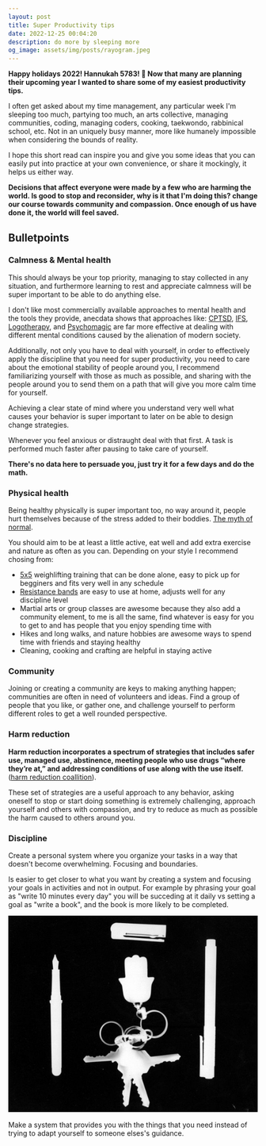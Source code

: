 ```yaml
---
layout: post
title: Super Productivity tips
date: 2022-12-25 00:04:20
description: do more by sleeping more
og_image: assets/img/posts/rayogram.jpeg
---
```


**Happy holidays 2022! Hannukah 5783! 🪬 Now that many are planning their upcoming year I wanted to share some of my easiest productivity tips.**

I often get asked about my time management, any particular week I'm  sleeping too much, partying too much, an arts collective, managing communities, coding, managing coders, cooking, taekwondo, rabbinical school, etc. Not in an uniquely busy manner, more like humanely impossible when considering the bounds of reality.

I hope this short read can inspire you and give you some ideas that you can easily put into practice at your own convenience, or share it mockingly, it helps us either way.

**Decisions that affect everyone were made by a few who are harming the world. Is good to stop and reconsider, why is it that I'm doing this? change our course towards community and compassion. Once enough of us have done it, the world will feel saved.**

## Bulletpoints

### Calmness & Mental health

This should always be your top priority, managing to stay collected in any situation, and furthermore learning to rest and appreciate calmness will be super important to be able to do anything else.

I don't like most commercially available approaches to mental health and the tools they provide, anecdata shows that approaches like:
 [CPTSD](https://bookshop.org/p/books/the-complex-ptsd-workbook-a-mind-body-approach-to-regaining-emotional-control-and-becoming-whole-arielle-schwartz/9556452?ean=9781623158248),
[IFS](https://bookshop.org/p/books/internal-family-systems-skills-training-manual-trauma-informed-treatment-for-anxiety-depression-ptsd-substance-abuse-martha-sweezy/9850865?ean=9781683730873),
[Logotherapy](https://bookshop.org/p/books/the-will-to-meaning-foundations-and-applications-of-logotherapy-viktor-e-frankl/11653436?ean=9780142181263), and
[Psychomagic](https://bookshop.org/p/books/manual-of-psychomagic-the-practice-of-shamanic-psychotherapy-alejandro-jodorowsky/7178851?ean=9781620551073)
are far more effective at dealing with different mental conditions caused by the alienation of modern society.

Additionally, not only you have to deal with yourself, in order to effectively apply the discipline that you need for super productivity, you need to care about the emotional stability of people around you, I recommend familiarizing yourself with those as much as possible, and sharing with the people around you to send them on a path that will give you more calm time for yourself.

Achieving a clear state of mind where you understand very well what causes your behavior is super important to later on be able to design change strategies.

Whenever you feel anxious or distraught deal with that first. A task is performed much faster after pausing to take care of yourself.

**There's no data here to persuade you, just try it for a few days and do the math.**

### Physical health

Being healthy physically is super important too, no way around it, people hurt themselves because of the stress added to their boddies. [The myth of normal](https://bookshop.org/p/books/the-myth-of-normal-trauma-illness-and-healing-in-a-toxic-culture-gabor-mate/17446136?ean=9780593083888).

You should aim to be at least a little active, eat well and add extra exercise and nature as often as you can. Depending on your style I recommend chosing from:
* [5x5](https://stronglifts.com/5x5/) weighlifting training that can be done alone, easy to pick up for begginers and fits very well in any schedule
* [Resistance bands](https://gympion.com/blog/how-to-use-resistance-bands-at-home) are easy to use at home, adjusts well for any discipline level
* Martial arts or group classes are awesome because they also add a community element, to me is all the same, find whatever is easy for you to get to and has people that you enjoy spending time with
* Hikes and long walks, and nature hobbies are awesome ways to spend time with friends and staying healthy
* Cleaning, cooking and crafting are helpful in staying active

### Community

Joining or creating a community are keys to making anything happen; communities are often in need of volunteers and ideas. Find a group of people that you like, or gather one, and challenge yourself to perform different roles to get a well rounded perspective.

### Harm reduction

**Harm reduction incorporates a spectrum of strategies that includes safer use, managed use, abstinence, meeting people who use drugs “where they’re at,” and addressing conditions of use along with the use itself.** ([harm reduction coallition](https://harmreduction.org/about-us/principles-of-harm-reduction/)).

These set of strategies are a useful approach to any behavior, asking oneself to stop or start doing something is extremely challenging, approach yourself and others with compassion, and try to reduce as much as possible the harm caused to others around you.

### Discipline

Create a personal system where you organize your tasks in a way that doesn't become overwhelming. Focusing and boundaries.

Is easier to get closer to what you want by creating a system and focusing your goals in activities and not in output. For example by phrasing your goal as "write 10 minutes every day" you will be succeding at it daily vs setting a goal as "write a book", and the book is more likely to be completed.

<img src="/assets/img/posts/rayogram.jpeg" alt="Rayogram from college" style="max-width: 100%">

Make a system that provides you with the things that you need instead of trying to adapt yourself to someone elses's guidance.
